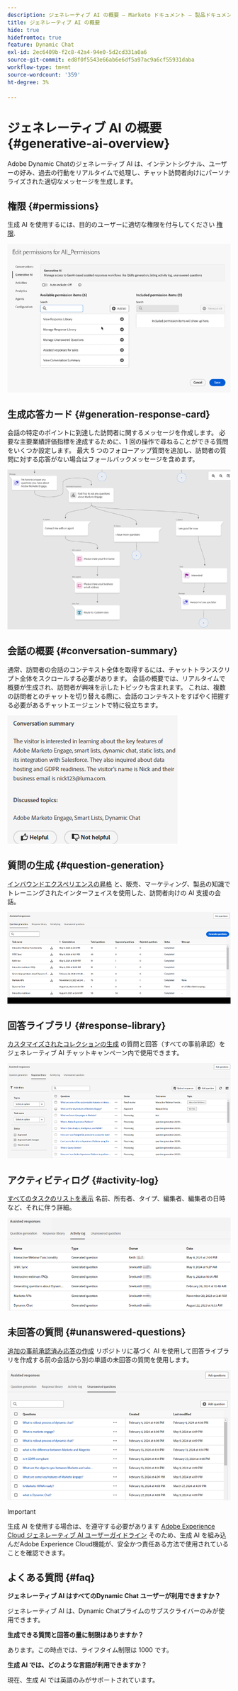 ```yaml
---
description: ジェネレーティブ AI の概要 – Marketo ドキュメント – 製品ドキュメント
title: ジェネレーティブ AI の概要
hide: true
hidefromtoc: true
feature: Dynamic Chat
exl-id: 2ec6409b-f2c8-42a4-94e0-5d2cd331a0a6
source-git-commit: ed8f0f5543e66ab6e6df5a97ac9a6cf55931daba
workflow-type: tm+mt
source-wordcount: '359'
ht-degree: 3%

---
```


# ジェネレーティブ AI の概要 {#generative-ai-overview}

Adobe Dynamic Chatのジェネレーティブ AI は、インテントシグナル、ユーザーの好み、過去の行動をリアルタイムで処理し、チャット訪問者向けにパーソナライズされた適切なメッセージを生成します。

## 権限 {#permissions}

生成 AI を使用するには、目的のユーザーに適切な権限を付与してください [権限](/help/marketo/product-docs/demand-generation/dynamic-chat/setup-and-configuration/permissions.md).

![](assets/generative-ai-overview-1.png)

## 生成応答カード {#generation-response-card}

会話の特定のポイントに到達した訪問者に関するメッセージを作成します。 必要な主要業績評価指標を達成するために、1 回の操作で尋ねることができる質問をいくつか設定します。 最大 5 つのフォローアップ質問を追加し、訪問者の質問に対する応答がない場合はフォールバックメッセージを含めます。

![](assets/generative-ai-overview-2.png)

## 会話の概要 {#conversation-summary}

通常、訪問者の会話のコンテキスト全体を取得するには、チャットトランスクリプト全体をスクロールする必要があります。 会話の概要では、リアルタイムで概要が生成され、訪問者が興味を示したトピックも含まれます。 これは、複数の訪問者とのチャットを切り替える際に、会話のコンテキストをすばやく把握する必要があるチャットエージェントで特に役立ちます。

![](assets/generative-ai-overview-3.png)

## 質問の生成 {#question-generation}

[インバウンドエクスペリエンスの昇格](/help/marketo/product-docs/demand-generation/dynamic-chat/generative-ai/question-generation.md) と、販売、マーケティング、製品の知識でトレーニングされたインターフェイスを使用した、訪問者向けの AI 支援の会話。

![](assets/generative-ai-overview-4.png)

## 回答ライブラリ {#response-library}

[カスタマイズされたコレクションの生成](/help/marketo/product-docs/demand-generation/dynamic-chat/generative-ai/response-library.md) の質問と回答（すべての事前承認）をジェネレーティブ AI チャットキャンペーン内で使用できます。

![](assets/generative-ai-overview-5.png)

## アクティビティログ {#activity-log}

[すべてのタスクのリストを表示](/help/marketo/product-docs/demand-generation/dynamic-chat/generative-ai/activity-log.md) 名前、所有者、タイプ、編集者、編集者の日時など、それに伴う詳細。

![](assets/generative-ai-overview-6.png)

## 未回答の質問 {#unanswered-questions}

[追加の事前承認済み応答の作成](/help/marketo/product-docs/demand-generation/dynamic-chat/generative-ai/unanswered-questions.md) リポジトリに基づく AI を使用して回答ライブラリを作成する前の会話から別の単語の未回答の質問を使用します。

![](assets/generative-ai-overview-7.png)

>[!IMPORTANT]
>
>生成 AI を使用する場合は、を遵守する必要があります [Adobe Experience Cloud ジェネレーティブ AI ユーザーガイドライン](https://www.adobe.com/legal/licenses-terms/adobe-dx-gen-ai-user-guidelines.html) そのため、生成 AI を組み込んだAdobe Experience Cloud機能が、安全かつ責任ある方法で使用されていることを確認できます。

## よくある質問 {#faq}

**ジェネレーティブ AI はすべてのDynamic Chat ユーザーが利用できますか？**

ジェネレーティブ AI は、Dynamic Chatプライムのサブスクライバーのみが使用できます。

**生成できる質問と回答の量に制限はありますか？**

あります。この時点では、ライフタイム制限は 1000 です。

**生成 AI では、どのような言語が利用できますか？**

現在、生成 AI では英語のみがサポートされています。
